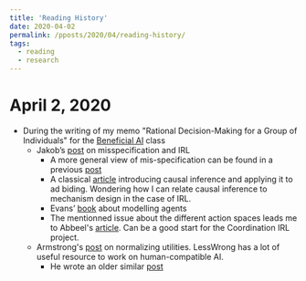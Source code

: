 ```yaml
---
title: 'Reading History'
date: 2020-04-02
permalink: /pposts/2020/04/reading-history/
tags:
  - reading
  - research
---
```


# April 2, 2020

* During the writing of my memo "Rational Decision-Making for a Group of Individuals" for the [Beneficial AI](https://people.eecs.berkeley.edu/~russell/classes/cs294/s20/announcement.html) class
    * Jakob’s [post](https://jsteinhardt.wordpress.com/2017/02/07/model-mis-specification-and-inverse-reinforcement-learning/) on misspecification and IRL
        * A more general view of mis-specification can be found in a previous [post](https://jsteinhardt.wordpress.com/2017/01/10/latent-variables-and-model-mis-specification/#comments
) 
        * A classical [article](https://leon.bottou.org/publications/pdf/tr-2012-09-12.pdf
) introducing causal inference and applying it to ad biding. Wondering how I can relate causal inference to mechanism design in the case of IRL.
        * Evans’ [book](https://agentmodels.org/) about modelling agents
        * The mentionned issue about the different action spaces leads me to Abbeel's [article](https://openreview.net/pdf?id=B16dGcqlx). Can be a good start for the Coordination IRL project.
    * Armstrong's [post](https://www.lesswrong.com/posts/GfMGa9e79AfDMLj36/best-utility-normalisation-method-to-date
) on normalizing utilities. LessWrong has a lot of useful resource to work on human-compatible AI.
        * He wrote an older similar [post](https://www.lesswrong.com/posts/hBJCMWELaW6MxinYW/intertheoretic-utility-comparison)

